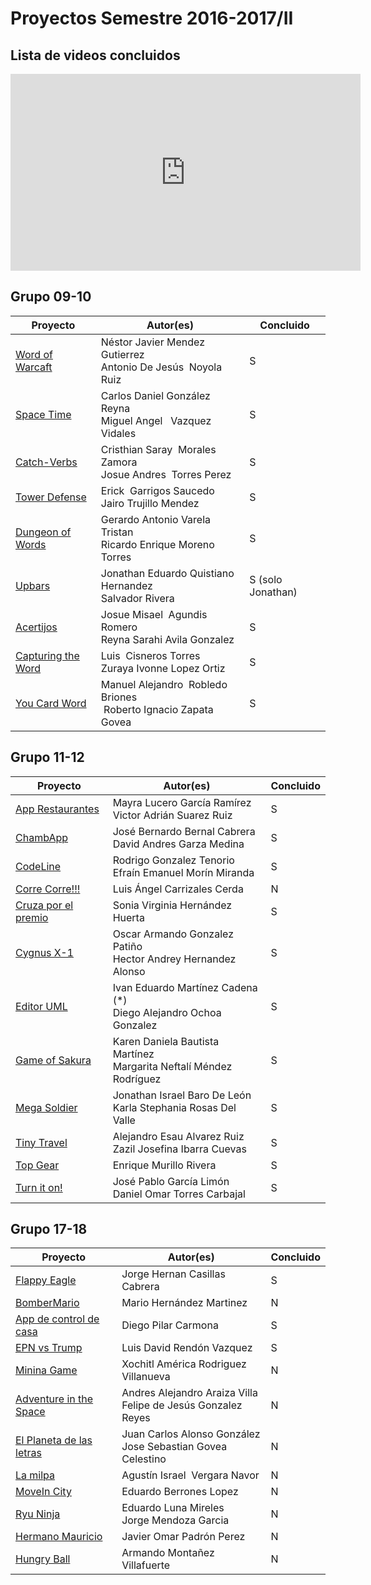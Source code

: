 # Proyectos Semestre 2016-2017/II

## Lista de videos concluidos
<iframe width="560" height="315" src="https://www.youtube.com/embed/videoseries?list=PL_jIXe_fsHTDI80VUKx9vnQza3ccYtvsN" frameborder="0" allowfullscreen></iframe>


<!-- ============================================ Grupo 09-10 ============================================ -->
## Grupo 09-10
<table>
<thead>
<tr>
<th>Proyecto</th>
<th>Autor(es)</th>
<th>Concluido</th>
</tr>
</thead>
<tbody>
<tr><td><a target='_blank' href='https://acominf.github.io/WordOfWarcaft/'>
Word of Warcaft</a></td><td>Néstor Javier Mendez Gutierrez<br>Antonio De Jesús  Noyola Ruiz</td><td>S</td></tr>

<tr><td><a target='_blank' href='https://acominf.github.io/SpaceTime/'>
Space Time</a></td><td>Carlos Daniel González Reyna<br>Miguel Angel   Vazquez Vidales</td><td>S</td></tr>

<tr><td><a target='_blank' href='https://acominf.github.io/CatchVerbs/'>
Catch-Verbs</a></td><td>Cristhian Saray  Morales Zamora<br>Josue Andres  Torres Perez</td><td>S</td></tr>

<tr><td><a target='_blank' href='https://acominf.github.io/TowerDefense/'>
Tower Defense</a></td><td>Erick  Garrigos Saucedo<br>Jairo Trujillo Mendez</td><td>S</td></tr>

<tr><td><a target='_blank' href='https://acominf.github.io/DungeonOfWords/'>
Dungeon of Words</a></td><td>Gerardo Antonio Varela Tristan<br>Ricardo Enrique Moreno Torres</td><td>S</td></tr>

<tr><td><a target='_blank' href='https://acominf.github.io/Upbars/'>
Upbars</a></td><td>Jonathan Eduardo Quistiano Hernandez<br>Salvador Rivera</td><td>S (solo Jonathan)</td></tr>

<tr><td><a target='_blank' href='https://acominf.github.io/Acertijos/'>
Acertijos</a></td><td>Josue Misael  Agundis Romero<br>Reyna Sarahi Avila Gonzalez</td><td>S</td></tr>

<tr><td><a target='_blank' href='https://acominf.github.io/CapturingTheWord/'>
Capturing the Word</a></td><td>Luis  Cisneros Torres<br>Zuraya Ivonne Lopez Ortiz</td><td>S</td></tr>

<tr><td><a target='_blank' href='https://acominf.github.io/YouCardWord/'>
You Card Word</a></td><td>Manuel Alejandro  Robledo Briones<br> Roberto Ignacio Zapata Govea</td><td>S</td></tr>

</tbody>
</table>

<!-- ============================================ Grupo 11-12 ============================================ -->
## Grupo 11-12
<table>
<thead>
<tr>
<th>Proyecto</th>
<th>Autor(es)</th>
<th>Concluido</th>
</tr>
</thead>
<tbody>
<tr><td><a target='_blank' href='https://acominf.github.io/AppRestaurante/'>
App Restaurantes</a></td><td>Mayra Lucero García Ramírez<br>Victor Adrián Suarez Ruiz</td><td>S</td></tr>

<tr><td><a target='_blank' href='https://acominf.github.io/ChambApp/'>
ChambApp</a></td><td>José Bernardo Bernal Cabrera<br>David Andres Garza Medina</td><td>S</td></tr>

<tr><td><a target='_blank' href='https://acominf.github.io/CodeLine/'>
CodeLine</a></td><td>Rodrigo Gonzalez Tenorio<br>Efraín Emanuel Morín Miranda</td><td>S</td></tr>

<tr><td><a target='_blank' href='https://acominf.github.io/CorreCorre/'>
Corre Corre!!!</a></td><td>Luis Ángel Carrizales Cerda</td><td>N</td></tr>

<tr><td><a target='_blank' href='https://acominf.github.io/CruzaPorElPremio/'>
Cruza por el premio</a></td><td>Sonia Virginia Hernández Huerta</td><td>S</td></tr>

<tr><td><a target='_blank' href='https://acominf.github.io/CygnusX-1/'>
Cygnus X-1</a></td><td>Oscar Armando Gonzalez Patiño<br>Hector Andrey Hernandez Alonso</td><td>S</td></tr>

<tr><td><a target='_blank' href='https://acominf.github.io/EditorUML/'>
Editor UML</a></td><td>Ivan Eduardo Martínez Cadena (*)<br>Diego Alejandro Ochoa Gonzalez</td><td>S</td></tr>

<tr><td><a target='_blank' href='https://acominf.github.io/GameOfSakura/'>
Game of Sakura</a></td><td>Karen Daniela Bautista Martínez<br>Margarita Neftalí Méndez Rodríguez</td><td>S</td></tr>

<tr><td><a target='_blank' href='https://acominf.github.io/MegaSoldier/'>
Mega Soldier</a></td><td>Jonathan Israel Baro De León<br>Karla Stephania Rosas Del Valle</td><td>S</td></tr>

<tr><td><a target='_blank' href='https://acominf.github.io/TinyTravel/'>
Tiny Travel</a></td><td>Alejandro Esau Alvarez Ruiz<br>Zazil Josefina Ibarra Cuevas</td><td>S</td></tr>

<tr><td><a target='_blank' href='https://acominf.github.io/TopGear/'>
Top Gear</a></td><td>Enrique Murillo Rivera</td><td>S</td></tr>

<tr><td><a target='_blank' href='https://acominf.github.io/TurnItOn/'>
Turn it on!</a></td><td>José Pablo García Limón<br>Daniel Omar Torres Carbajal</td><td>S</td></tr>

</tbody>
</table>

<!-- ============================================ Grupo 17-18 ============================================ -->
## Grupo 17-18
<table>
<thead>
<tr>
<th>Proyecto</th>
<th>Autor(es)</th>
<th>Concluido</th>
</tr>
</thead>
<tbody>
<tr><td><a target='_blank' href='https://acominf.github.io/FlappyEagle/'>
Flappy Eagle</a></td><td>Jorge Hernan Casillas Cabrera</td><td>S</td></tr>

<tr><td><a target='_blank' href='https://acominf.github.io/BomberMario/'>
BomberMario</a></td><td>Mario Hernández Martinez</td><td>N</td></tr>

<tr><td><a target='_blank' href='https://acominf.github.io/AppControlCasa/'>
App de control de casa</a></td><td>Diego Pilar Carmona</td><td>S</td></tr>

<tr><td><a target='_blank' href='https://acominf.github.io/EPNvsTrump/'>
EPN vs Trump</a></td><td>Luis David Rendón Vazquez</td><td>S</td></tr>

<tr><td><a target='_blank' href='https://acominf.github.io/MininaGame/'>
Minina Game</a></td><td>Xochitl América Rodriguez Villanueva</td><td>N</td></tr>

<tr><td><a target='_blank' href='https://acominf.github.io/AdventureInSpace/'>
Adventure in the Space</a></td><td>Andres Alejandro Araiza Villa<br>Felipe de Jesús Gonzalez Reyes</td><td>N</td></tr>

<tr><td><a target='_blank' href='https://acominf.github.io/PlanetaDeLetras/'>
El Planeta de las letras</a></td><td>Juan Carlos Alonso González<br>Jose Sebastian Govea Celestino</td><td>N</td></tr>

<tr><td><a target='_blank' href='https://acominf.github.io/LaMilpa/'>
La milpa</a></td><td>Agustín Israel  Vergara Navor</td><td>N</td></tr>

<tr><td><a target='_blank' href='https://acominf.github.io/MoveInCity/'>
MoveIn City</a></td><td>Eduardo Berrones Lopez</td><td>N</td></tr>

<tr><td><a target='_blank' href='https://acominf.github.io/RyuNinja/'>
Ryu Ninja</a></td><td>Eduardo Luna Mireles<br>Jorge Mendoza Garcia</td><td>N</td></tr>

<tr><td><a target='_blank' href='https://acominf.github.io/HermanoMauricio/'>
Hermano Mauricio</a></td><td>Javier Omar Padrón Perez</td><td>N</td></tr>

<tr><td><a target='_blank' href='https://acominf.github.io/HungryBall/'>
Hungry Ball</a></td><td>Armando Montañez Villafuerte</td><td>N</td></tr>

</tbody>
</table>
